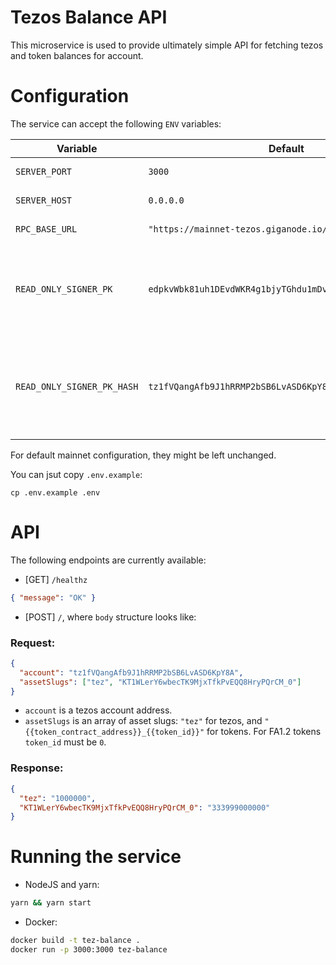 # Tezos Balance API

This microservice is used to provide ultimately simple API for fetching tezos and token balances for account.

# Configuration

The service can accept the following `ENV` variables:

| Variable                   | Default                                                  | Description                                                  |
| -------------------------- | -------------------------------------------------------- | ------------------------------------------------------------ |
| `SERVER_PORT`              | `3000`                                                   | Expected server port                                         |
| `SERVER_HOST`              | `0.0.0.0`                                                | Expected server host                                         |
| `RPC_BASE_URL`             | `"https://mainnet-tezos.giganode.io/"`                   | RPC URL to be used                                           |
| `READ_ONLY_SIGNER_PK`      | `edpkvWbk81uh1DEvdWKR4g1bjyTGhdu1mDvznPUFE2zDwNsLXrEb9K` | Public key of account with balance used for dry-running      |
| `READ_ONLY_SIGNER_PK_HASH` | `tz1fVQangAfb9J1hRRMP2bSB6LvASD6KpY8A`                   | Public key hash of account with balance used for dry-running |

For default mainnet configuration, they might be left unchanged.

You can jsut copy `.env.example`:

```
cp .env.example .env
```

# API

The following endpoints are currently available:

- [GET] `/healthz`

```json
{ "message": "OK" }
```

- [POST] `/`, where `body` structure looks like:

### Request:

```json
{
  "account": "tz1fVQangAfb9J1hRRMP2bSB6LvASD6KpY8A",
  "assetSlugs": ["tez", "KT1WLerY6wbecTK9MjxTfkPvEQQ8HryPQrCM_0"]
}
```

- `account` is a tezos account address.
- `assetSlugs` is an array of asset slugs: `"tez"` for tezos, and `"{{token_contract_address}}_{{token_id}}"` for tokens. For FA1.2 tokens `token_id` must be `0`.

### Response:

```json
{
  "tez": "1000000",
  "KT1WLerY6wbecTK9MjxTfkPvEQQ8HryPQrCM_0": "333999000000"
}
```

# Running the service

- NodeJS and yarn:

```bash
yarn && yarn start
```

- Docker:

```bash
docker build -t tez-balance .
docker run -p 3000:3000 tez-balance
```
